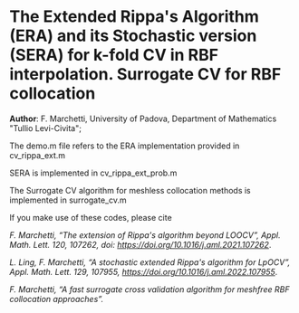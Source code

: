 # The Extended Rippa's Algorithm (ERA) and its Stochastic version (SERA) for k-fold CV in RBF interpolation. Surrogate CV for RBF collocation

**Author**: F. Marchetti, University of Padova, Department of Mathematics "Tullio Levi-Civita";

The demo.m file refers to the ERA implementation provided in cv_rippa_ext.m

SERA is implemented in cv_rippa_ext_prob.m

The Surrogate CV algorithm for meshless collocation methods is implemented in surrogate_cv.m

If you make use of these codes, please cite 

*F. Marchetti, “The extension of Rippa's algorithm beyond LOOCV”, Appl. Math. Lett. 120, 107262, doi: https://doi.org/10.1016/j.aml.2021.107262*.

*L. Ling, F. Marchetti, “A stochastic extended Rippa's algorithm for LpOCV”, Appl. Math. Lett. 129, 107955, https://doi.org/10.1016/j.aml.2022.107955*.

*F. Marchetti, “A fast surrogate cross validation algorithm for meshfree RBF collocation approaches”.*

